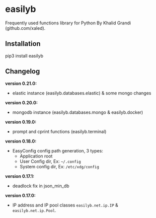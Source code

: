 # easilyb
Frequently used functions library for Python By Khalid Grandi (github.com/xaled).

## Installation
pip3 install easilyb

## Changelog
**version 0.21.0:**
- elastic instance (easilyb.databases.elastic) & some mongo changes

**version 0.20.0:**
- mongodb instance (easilyb.databases.mongo & easilyb.docker)

**version 0.19.0:**
- prompt and cprint functions (easilyb.terminal)

**version 0.18.0:**
- EasyConfig config path generation, 3 types:
    - Application root
    - User Config dir, Ex: `~/.config`
    - System config dir, Ex: `/etc/xdg/config`
    
**version 0.17.1:**
- deadlock fix in json_min_db 

**version 0.17.0:**
- IP address and IP pool classes `easilyb.net.ip.IP` & `easilyb.net.ip.Pool`.
